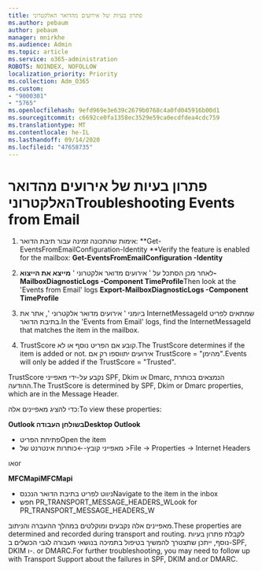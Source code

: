 ```yaml
---
title: פתרון בעיות של אירועים מהדואר האלקטרוני
ms.author: pebaum
author: pebaum
manager: mnirkhe
ms.audience: Admin
ms.topic: article
ms.service: o365-administration
ROBOTS: NOINDEX, NOFOLLOW
localization_priority: Priority
ms.collection: Adm_O365
ms.custom:
- "9000301"
- "5765"
ms.openlocfilehash: 9efd969e3e639c2679b0768c4a0fd045916b00d1
ms.sourcegitcommit: c6692ce0fa1358ec3529e59ca0ecdfdea4cdc759
ms.translationtype: MT
ms.contentlocale: he-IL
ms.lasthandoff: 09/14/2020
ms.locfileid: "47658735"
---
```

# <a name="troubleshooting-events-from-email"></a><span data-ttu-id="c9214-102">פתרון בעיות של אירועים מהדואר האלקטרוני</span><span class="sxs-lookup"><span data-stu-id="c9214-102">Troubleshooting Events from Email</span></span>

1. <span data-ttu-id="c9214-103">אימות שהתכונה זמינה עבור תיבת הדואר: \*\*Get-EventsFromEmailConfiguration-Identity <mailbox> \*\*</span><span class="sxs-lookup"><span data-stu-id="c9214-103">Verify the feature is enabled for the mailbox: **Get-EventsFromEmailConfiguration -Identity <mailbox>**</span></span>

2. <span data-ttu-id="c9214-104">לאחר מכן הסתכל על ' אירועים מדואר אלקטרוני ' **מייצא את הייצוא-MailboxDiagnosticLogs <mailbox> -Component TimeProfile**</span><span class="sxs-lookup"><span data-stu-id="c9214-104">Then look at the 'Events from Email' logs **Export-MailboxDiagnosticLogs <mailbox> -Component TimeProfile**</span></span>

3. <span data-ttu-id="c9214-105">ביומני ' אירועים מדואר אלקטרוני ', אתר את InternetMessageId שמתאים לפריט בתיבת הדואר.</span><span class="sxs-lookup"><span data-stu-id="c9214-105">In the 'Events from Email' logs, find the InternetMessageId that matches the item in the mailbox.</span></span>  

4. <span data-ttu-id="c9214-106">TrustScore קובע אם הפריט נוסף או לא.</span><span class="sxs-lookup"><span data-stu-id="c9214-106">The TrustScore determines if the item is added or not.</span></span> <span data-ttu-id="c9214-107">אירועים יתווספו רק אם TrustScore = "מהימן".</span><span class="sxs-lookup"><span data-stu-id="c9214-107">Events will only be added if the TrustScore = "Trusted".</span></span>

<span data-ttu-id="c9214-108">TrustScore נקבע על-ידי מאפייני SPF, Dkim או Dmarc, הנמצאים בכותרת ההודעה.</span><span class="sxs-lookup"><span data-stu-id="c9214-108">The TrustScore is determined by SPF, Dkim or Dmarc properties, which are in the Message Header.</span></span>

<span data-ttu-id="c9214-109">כדי להציג מאפיינים אלה:</span><span class="sxs-lookup"><span data-stu-id="c9214-109">To view these properties:</span></span>

<span data-ttu-id="c9214-110">**Outlook בשולחן העבודה**</span><span class="sxs-lookup"><span data-stu-id="c9214-110">**Desktop Outlook**</span></span>

- <span data-ttu-id="c9214-111">פתיחת הפריט</span><span class="sxs-lookup"><span data-stu-id="c9214-111">Open the item</span></span>
- <span data-ttu-id="c9214-112">מאפייני קובץ->-כותרות אינטרנט של ></span><span class="sxs-lookup"><span data-stu-id="c9214-112">File -> Properties -> Internet Headers</span></span>

<span data-ttu-id="c9214-113">או</span><span class="sxs-lookup"><span data-stu-id="c9214-113">or</span></span>

<span data-ttu-id="c9214-114">**MFCMapi**</span><span class="sxs-lookup"><span data-stu-id="c9214-114">**MFCMapi**</span></span>

- <span data-ttu-id="c9214-115">ניווט לפריט בתיבת הדואר הנכנס</span><span class="sxs-lookup"><span data-stu-id="c9214-115">Navigate to the item in the inbox</span></span>
- <span data-ttu-id="c9214-116">חפש PR_TRANSPORT_MESSAGE_HEADERS_W</span><span class="sxs-lookup"><span data-stu-id="c9214-116">Look for PR_TRANSPORT_MESSAGE_HEADERS_W</span></span>

<span data-ttu-id="c9214-117">מאפיינים אלה נקבעים ומוקלטים במהלך ההעברה והניתוב.</span><span class="sxs-lookup"><span data-stu-id="c9214-117">These properties are determined and recorded during transport and routing.</span></span> <span data-ttu-id="c9214-118">לקבלת פתרון בעיות נוסף, ייתכן שתצטרך להמשיך בטיפול בתמיכה בנושאי תעבורה לגבי הכשלים ב-SPF, DKIM ו-. or DMARC.</span><span class="sxs-lookup"><span data-stu-id="c9214-118">For further troubleshooting, you may need to follow up with Transport Support about the failures in  SPF, DKIM and.or DMARC.</span></span>